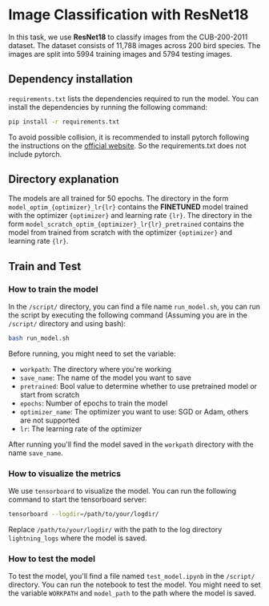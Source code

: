 # Image Classification with ResNet18

In this task, we use **ResNet18** to classify images from the CUB-200-2011 dataset. The dataset consists of 11,788 images across 200 bird species. The images are split into 5994 training images and 5794 testing images.

## Dependency installation
`requirements.txt` lists the dependencies required to run the model. You can install the dependencies by running the following command:
```bash
pip install -r requirements.txt
```
To avoid possible collision, it is recommended to install pytorch following the instructions on the [official website](https://pytorch.org/get-started/locally/). So the requirements.txt does not include pytorch.

## Directory explanation
The models are all trained for 50 epochs. The directory in the form `model_optim_{optimizer}_lr{lr}` contains the **FINETUNED** model trained with the optimizer `{optimizer}` and learning rate `{lr}`. The directory in the form `model_scratch_optim_{optimizer}_lr{lr}_pretrained` contains the model from trained from scratch with the optimizer `{optimizer}` and learning rate `{lr}`.

## Train and Test

### How to train the model
In the `/script/` directory, you can find a file name `run_model.sh`, you can run the script by executing the following command (Assuming you are in the `/script/` directory and using bash):
```bash
bash run_model.sh
```
Before running, you might need to set the variable:
- `workpath`: The directory where you're working
- `save_name`: The name of the model you want to save
- `pretrained`: Bool value to determine whether to use pretrained model or start from scratch
- `epochs`: Number of epochs to train the model
- `optimizer_name`: The optimizer you want to use: SGD or Adam, others are not supported
- `lr`: The learning rate of the optimizer

After running you'll find the model saved in the `workpath` directory with the name `save_name`.

### How to visualize the metrics
We use `tensorboard` to visualize the model. You can run the following command to start the tensorboard server:
```bash
tensorboard --logdir=/path/to/your/logdir/
```
Replace `/path/to/your/logdir/` with the path to the log directory `lightning_logs` where the model is saved.

### How to test the model
To test the model, you'll find a file named `test_model.ipynb` in the `/script/` directory. You can run the notebook to test the model. You might need to set the variable `WORKPATH` and `model_path` to the path where the model is saved.
